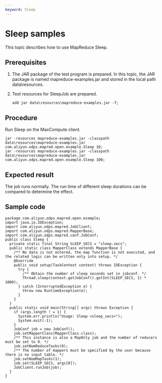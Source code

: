 ```yaml
---
keyword: Sleep
---
```


# Sleep samples

This topic describes how to use MapReduce Sleep.

## Prerequisites

1.  The JAR package of the test program is prepared. In this topic, the JAR package is named mapreduce-examples.jar and stored in the local path data\\resources.
2.  Test resources for SleepJob are prepared.

    ```
    add jar data\resources\mapreduce-examples.jar -f;
    ```


## Procedure

Run Sleep on the MaxCompute client.

```
jar -resources mapreduce-examples.jar -classpath data\resources\mapreduce-examples.jar 
com.aliyun.odps.mapred.open.example.Sleep 10;
jar -resources mapreduce-examples.jar -classpath data\resources\mapreduce-examples.jar 
com.aliyun.odps.mapred.open.example.Sleep 100;
```

## Expected result

The job runs normally. The run time of different sleep durations can be compared to determine the effect.

## Sample code

```
package com.aliyun.odps.mapred.open.example;
import java.io.IOException;
import com.aliyun.odps.mapred.JobClient;
import com.aliyun.odps.mapred.MapperBase;
import com.aliyun.odps.mapred.conf.JobConf;
public class Sleep {
  private static final String SLEEP_SECS = "sleep.secs";
  public static class MapperClass extends MapperBase {
    /** No data is not entered, the map function is not executed, and the related logic can be written only into setup. */
    @Override
    public void setup(TaskContext context) throws IOException {
      try {
        /** Obtain the number of sleep seconds set in jobconf. */
        Thread.sleep(context.getJobConf().getInt(SLEEP_SECS, 1) * 1000);
      } catch (InterruptedException e) {
        throw new RuntimeException(e);
      }
    }
  }
  public static void main(String[] args) throws Exception {
    if (args.length ! = 1) {
      System.err.println("Usage: Sleep <sleep_secs>");
      System.exit(-1);
    }
    JobConf job = new JobConf();
    job.setMapperClass(MapperClass.class);
    /** This instance is also a MapOnly job and the number of reducers must be set to 0. */
    job.setNumReduceTasks(0);
    /** The number of mappers must be specified by the user because there is no input table. */
    job.setNumMapTasks(1);
    job.set(SLEEP_SECS, args[0]);
    JobClient.runJob(job);
  }
}
```

